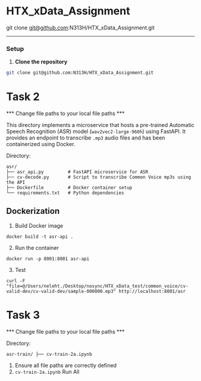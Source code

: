 # HTX_xData_Assignment

git clone git@github.com:N313H/HTX_xData_Assignment.git

---

### Setup

1. **Clone the repository**
```bash
git clone git@github.com:N313H/HTX_xData_Assignment.git
```



# Task 2

*** Change file paths to your local file paths ***

This directory implements a microservice that hosts a pre-trained Automatic Speech Recognition (ASR) model (`wav2vec2-large-960h`) using FastAPI. It provides an endpoint to transcribe `.mp3` audio files and has been containerized using Docker.

Directory:
```
asr/
├── asr_api.py         # FastAPI microservice for ASR
├── cv-decode.py       # Script to transcribe Common Voice mp3s using the API
├── Dockerfile         # Docker container setup
└── requirements.txt   # Python dependencies
```

## Dockerization
1. Build Docker image
```
docker build -t asr-api .
```

2. Run the container
```
docker run -p 8001:8001 asr-api
```

3. Test 

```
curl -F "file=@/Users/neleht./Desktop/nosync/HTX_xData_test/common_voice/cv-valid-dev/cv-valid-dev/sample-000000.mp3" http://localhost:8001/asr
```


# Task 3

*** Change file paths to your local file paths ***

Directory:
```
asr-train/ ├── cv-train-2a.ipynb
```
1. Ensure all file paths are correctly defined
2. `cv-train-2a.ipynb` Run All

   


